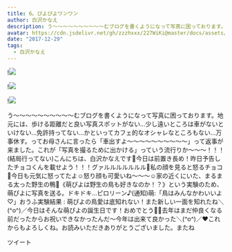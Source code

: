 ```yaml
---
title: 6。ぴよぴよワンワン
author: 白沢かなえ
description: う〜〜〜〜〜〜〜〜〜〜むブログを書くようになって写真に困っております。地元には、歩ける距離だと良い写真スポットがない…少し遠いところは車がないといけない…免許持ってない…かといってカフェ的なオシャレな...
avatar: https://cdn.jsdelivr.net/gh/zzzhxxx/227WiKi@master/docs/assets/photo/avatar/kanae.jpg
date: "2017-12-29"
tags:
  - 白沢かなえ
---
```


!![](https://cdn.jsdelivr.net/gh/zzzhxxx/227WiKi-image@master/blog-image/kanae-2017-12-29_1.jpg)

!![](https://cdn.jsdelivr.net/gh/zzzhxxx/227WiKi-image@master/blog-image/kanae-2017-12-29_2.jpg)

!![](https://cdn.jsdelivr.net/gh/zzzhxxx/227WiKi-image@master/blog-image/kanae-2017-12-29_3.jpg)


う〜〜〜〜〜〜〜〜〜〜むブログを書くようになって写真に困っております。地元には、歩ける距離だと良い写真スポットがない…少し遠いところは車がないといけない…免許持ってない…かといってカフェ的なオシャレなところもない…万事休す。ってお母さんに言ったら「車出すよ〜〜〜〜〜〜〜〜〜〜」って返事が来ました。これが「写真を撮るために出かける」っていう流行りか〜〜〜！！！(結局行ってない)こんにちは、白沢かなえです🌷今日は前置き長め！昨日予告したチョコくんを載せよう！！！グァルルルルルルル🐶私の顔を見ると怒るチョコ🐶今日も元気に怒ってたよ☺️怒り顔も可愛いね〜〜〜☺️家の近くにいた、まるまる太った野生の鴨🦆《萌ぴよは野生の鳥も好きなのか！？》という実験のため、萌ぴよに写真を送る。ドキドキ…ピロリーン♪(通知)萌:「鳥はみんなかわいいよ♡」おうふ実験結果 : 萌ぴよの鳥愛は底知れない！また新しい一面を知れたね＼(^o^)／今日はそんな萌ぴよの誕生日です！おめでとう🎂🎁去年はまだ仲良くなる前だったからお祝いできなかったんだ〜今年は出来て良かった＼(^o^)／❤️これからもよろしくね。お読みいただきありがとうございました。またね


ツイート



